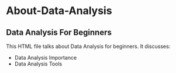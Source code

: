 # About-Data-Analysis

## Data Analysis For Beginners
This HTML file talks about Data Analysis for beginners. It discusses:
- Data Analysis Importance
- Data Analysis Tools
